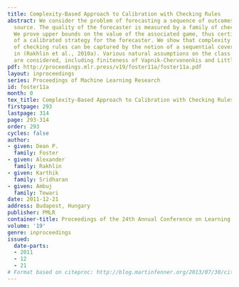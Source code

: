 ```yaml
---
title: Complexity-Based Approach to Calibration with Checking Rules
abstract: We consider the problem of forecasting a sequence of outcomes from an unknown
  source. The quality of the forecaster is measured by a family of checking rules.
  We prove upper bounds on the value of the associated game, thus certifying the existence
  of a calibrated strategy for the forecaster. We show that complexity of the family
  of checking rules can be captured by the notion of a sequential cover introduced
  in (Rakhlin et al., 2010a). Various natural assumptions on the class of checking rules
  are considered, including finiteness of Vapnik-Chervonenkis and Littlestone’s dimensions.
pdf: http://proceedings.mlr.press/v19/foster11a/foster11a.pdf
layout: inproceedings
series: Proceedings of Machine Learning Research
id: foster11a
month: 0
tex_title: Complexity-Based Approach to Calibration with Checking Rules
firstpage: 293
lastpage: 314
page: 293-314
order: 293
cycles: false
author:
- given: Dean P.
  family: Foster
- given: Alexander
  family: Rakhlin
- given: Karthik
  family: Sridharan
- given: Ambuj
  family: Tewari
date: 2011-12-21
address: Budapest, Hungary
publisher: PMLR
container-title: Proceedings of the 24th Annual Conference on Learning Theory
volume: '19'
genre: inproceedings
issued:
  date-parts:
  - 2011
  - 12
  - 21
# Format based on citeproc: http://blog.martinfenner.org/2013/07/30/citeproc-yaml-for-bibliographies/
---
```

